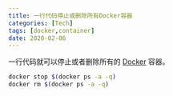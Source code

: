 ```yaml
---
title: 一行代码停止或删除所有Docker容器
categories: [Tech]
tags: [docker,container]
date: 2020-02-06
---
```


一行代码就可以停止或者删除所有的 [Docker](http://www.docker.io/) 容器。

<!-- more -->

```sh
docker stop $(docker ps -a -q)
docker rm $(docker ps -a -q)
```

